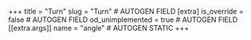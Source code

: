 +++
title = "Turn"
slug = "Turn" # AUTOGEN FIELD
[extra]
is_override = false # AUTOGEN FIELD
od_unimplemented = true # AUTOGEN FIELD
[[extra.args]]
name = "angle" # AUTOGEN STATIC
+++